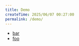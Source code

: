 ```yaml
---
title: Demo
createTime: 2025/06/07 00:27:00
permalink: /demo/
---
```


- [bar](./bar.md)
- [foo](./foo.md)
